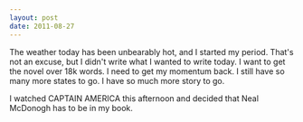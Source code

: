 ```yaml
---
layout: post
date: 2011-08-27
---
```


The weather today has been unbearably hot, and I started my period. That's not an excuse, but I didn't write what I wanted to write today. I want to get the novel over 18k words. I need to get my momentum back. I still have so many more states to go. I have so much more story to go. 

I watched CAPTAIN AMERICA this afternoon and decided that Neal McDonogh has to be in my book. 
